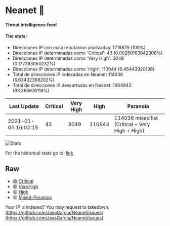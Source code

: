 # Neanet :hocho:
#### Threat intelligence feed
#### The stats:

- Direcciones IP con mala reputacion analizadas: 1718879 (100%)
- Direcciones IP determinadas como 'Critical':  43 (0.00250163042308%)
- Direcciones IP determinadas como 'Very High':  3049 (0.177383050232%)
- Direcciones IP determinadas como 'High':  110944 (6.45443920136)
- Total de direcciones IP indexadas en Neanet:  114036 (6.63432388202%)
- Total de direcciones IP descartadas en Neanet:  1604843 (93.365676118%)

| Last Update | Critical | Very High | High | Paranoia |
| --- | --- | --- | --- | --- |
| 2021-01-05 16:02:15 | 43 | 3049 | 110944 | 114036 mixed list (Critical + Very High + High)|

![Stats](https://docs.google.com/spreadsheets/d/e/2PACX-1vSnaNMIXVabIpDJjufMlzH7poXnshF3mgd8Is1g9ytUEzVsP5my4Trn8f-xkoLLQ38xpL3HtmUexLo6/pubchart?oid=501124687&format=image)

For the historical stats go to: [link](/stats.csv)
## Raw
- :scream: [Critical](https://raw.githubusercontent.com/JavaGarcia/Neanet/master/blacklists/neanet_critical.txt)
- :fearful: [VeryHigh](https://raw.githubusercontent.com/JavaGarcia/Neanet/master/blacklists/neanet_veryHigh.txtt)
- :frowning: [High](https://raw.githubusercontent.com/JavaGarcia/Neanet/master/blacklists/neanet_high.txt)
- :dizzy_face: [Mixed-Paranoia](https://raw.githubusercontent.com/JavaGarcia/Neanet/master/blacklists/neanet_all.txt)


Your IP is indexed? You may request to takedown. [https://github.com/JavaGarcia/Neanet/issues](https://github.com/JavaGarcia/Neanet/issues)














































































































































































































































































































































































































































































































































































































































































































































































































































































































































































































































































































































































































































































































































































































































































































































































































































































































































































































































































































































































































































































































































































































































































































































































































































































































































































































































































































































































































































































































































































































































































































































































































































































































































































































